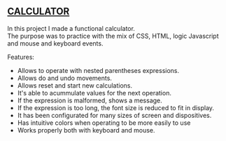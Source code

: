 ## [CALCULATOR](https://diana-moreno.github.io/calculator/)

In this project I made a functional calculator.<br>The purpose was to practice with the mix of CSS, HTML, logic Javascript and mouse and keyboard events.

Features:

- Allows to operate with nested parentheses expressions.
- Allows do and undo movements.
- Allows reset and start new calculations.
- It's able to acummulate values for the next operation.
- If the expression is malformed, shows a message.
- If the expression is too long, the font size is reduced to fit in display.
- It has been configurated for many sizes of screen and dispositives.
- Has intuitive colors when operating to be more easily to use
- Works properly both with keyboard and mouse.
